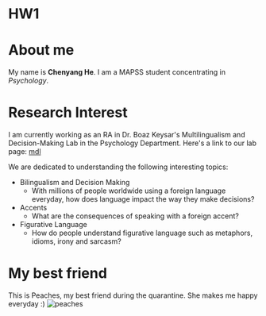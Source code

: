 # HW1

# About me
My name is **Chenyang He**. I am a MAPSS student concentrating in *Psychology*. 

# Research Interest 
I am currently working as an RA in Dr. Boaz Keysar's Multilingualism and Decision-Making Lab in the Psychology Department. 
Here's a link to our lab page:
[mdl](https://mdl.uchicago.edu/)

We are dedicated to understanding the following interesting topics:
* Bilingualism and Decision Making
  * With millions of people worldwide using a foreign language everyday, how does language impact the way they make decisions? 
* Accents
  * What are the consequences of speaking with a foreign accent? 
* Figurative Language
  * How do people understand figurative language such as metaphors, idioms, irony and sarcasm? 

# My best friend
This is Peaches, my best friend during the quarantine.
She makes me happy everyday :)
![peaches](https://github.com/sarahcy1/hw01/blob/master/IMG_4007.jpg)

